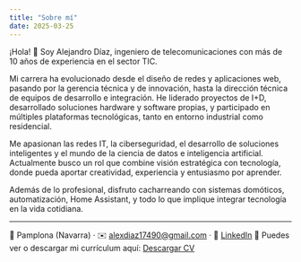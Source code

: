 ```yaml
---
title: "Sobre mí"
date: 2025-03-25
---
```


¡Hola! 👋 Soy Alejandro Díaz, ingeniero de telecomunicaciones con más de 10 años de experiencia en el sector TIC.

Mi carrera ha evolucionado desde el diseño de redes y aplicaciones web, pasando por la gerencia técnica y de innovación, hasta la dirección técnica de equipos de desarrollo e integración. He liderado proyectos de I+D, desarrollado soluciones hardware y software propias, y participado en múltiples plataformas tecnológicas, tanto en entorno industrial como residencial.

Me apasionan las redes IT, la ciberseguridad, el desarrollo de soluciones inteligentes y el mundo de la ciencia de datos e inteligencia artificial. Actualmente busco un rol que combine visión estratégica con tecnología, donde pueda aportar creatividad, experiencia y entusiasmo por aprender.

Además de lo profesional, disfruto cacharreando con sistemas domóticos, automatización, Home Assistant, y todo lo que implique integrar tecnología en la vida cotidiana.

---
📍 Pamplona (Navarra) · ✉️ [alexdiaz17490@gmail.com](mailto:alexdiaz17490@gmail.com) · 🔗 [LinkedIn](https://www.linkedin.com/in/alejandro-dch/)
📄 Puedes ver o descargar mi currículum aquí: [Descargar CV](/CV_Alejandro_Diaz.pdf)